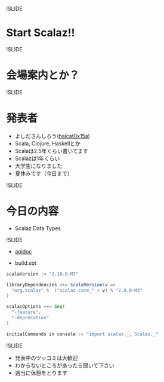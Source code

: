 !SLIDE

# Start Scalaz!!

!SLIDE

# 会場案内とか？

!SLIDE

# 発表者

* よしださんしろう([halcat0x15a](https://twitter.com/halcat0x15a))
* Scala, Clojure, Haskellとか
* Scalaは2.5年くらい書いてます
* Scalazは1年くらい
* 大学生になりました
* 夏休みです（今日まで）

!SLIDE

# 今日の内容

* Scalaz Data Types

!SLIDE

* [apidoc](http://halcat0x15a.github.com/scalaz/core/target/scala-2.9.2/api/)

* build.sbt

```scala
scalaVersion := "2.10.0-M7"

libraryDependencies <+= scalaVersion(v =>
  "org.scalaz" %  ("scalaz-core_" + v) % "7.0.0-M3"
)

scalacOptions ++= Seq(
  "-feature",
  "-deprecation"
)

initialCommands in console := "import scalaz._, Scalaz._"
```

!SLIDE

* 発表中のツッコミは大歓迎
* わからないところがあったら聞いて下さい
* 適当に休憩をとります
